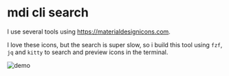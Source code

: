 # mdi cli  search

I use several tools using  https://materialdesignicons.com.

I love these icons, but the search is super slow, so i build this tool using `fzf`, `jq` and `kitty` to search and preview icons in the terminal.

![demo](./demo.gif)